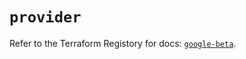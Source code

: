 # `provider`

Refer to the Terraform Registory for docs: [`google-beta`](https://registry.terraform.io/providers/hashicorp/google-beta/5.21.0/docs).
